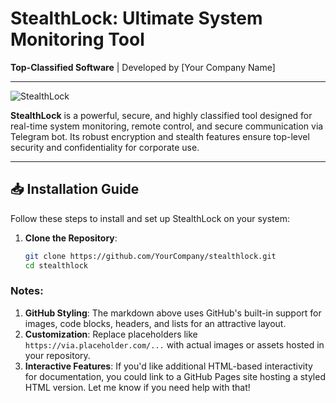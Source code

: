 # StealthLock: Ultimate System Monitoring Tool  
**Top-Classified Software** | Developed by [Your Company Name]  

---

![StealthLock](https://via.placeholder.com/800x200?text=StealthLock+Monitoring+Software)

**StealthLock** is a powerful, secure, and highly classified tool designed for real-time system monitoring, remote control, and secure communication via Telegram bot. Its robust encryption and stealth features ensure top-level security and confidentiality for corporate use.

---

## 📥 Installation Guide  

Follow these steps to install and set up StealthLock on your system:  

1. **Clone the Repository**:
   ```bash
   git clone https://github.com/YourCompany/stealthlock.git
   cd stealthlock
   

### Notes:
1. **GitHub Styling**: The markdown above uses GitHub's built-in support for images, code blocks, headers, and lists for an attractive layout.
2. **Customization**: Replace placeholders like `https://via.placeholder.com/...` with actual images or assets hosted in your repository.
3. **Interactive Features**: If you'd like additional HTML-based interactivity for documentation, you could link to a GitHub Pages site hosting a styled HTML version. Let me know if you need help with that!
